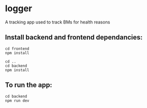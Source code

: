 # logger
A tracking app used to track BMs for health reasons

## Install backend and frontend dependancies:

```
cd frontend
npm install
```

```
cd ..
cd backend
npm install
```


## To run the app:

```
cd backend
npm run dev
```